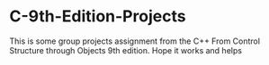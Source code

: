 # C-9th-Edition-Projects
This is some group projects assignment from the C++ From Control Structure through Objects 9th edition. Hope it works and helps
